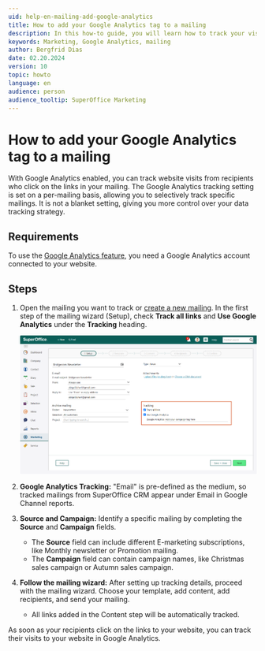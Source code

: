 ```yaml
---
uid: help-en-mailing-add-google-analytics
title: How to add your Google Analytics tag to a mailing
description: In this how-to guide, you will learn how to track your visitors.
keywords: Marketing, Google Analytics, mailing
author: Bergfrid Dias
date: 02.20.2024
version: 10
topic: howto
language: en
audience: person
audience_tooltip: SuperOffice Marketing
---
```


# How to add your Google Analytics tag to a mailing

With Google Analytics enabled, you can track website visits from recipients who click on the links in your mailing. The Google Analytics tracking setting is set on a per-mailing basis, allowing you to selectively track specific mailings. It is not a blanket setting, giving you more control over your data tracking strategy.

## Requirements

To use the [Google Analytics feature][2], you need a Google Analytics account connected to your website.

## Steps

1. Open the mailing you want to track or [create a new mailing][1]. In the first step of the mailing wizard (Setup), check **Track all links** and **Use Google Analytics** under the **Tracking** heading.

    ![Check off the box for Google Analytics and track all links -screenshot][img1]

2. **Google Analytics Tracking:** "Email" is pre-defined as the medium, so tracked mailings from SuperOffice CRM appear under Email in Google Channel reports.

3. **Source and Campaign:** Identify a specific mailing by completing the **Source** and **Campaign** fields.

    * The **Source** field can include different E-marketing subscriptions, like Monthly newsletter or Promotion mailing.
    * The **Campaign** field can contain campaign names, like Christmas sales campaign or Autumn sales campaign.

4. **Follow the mailing wizard:** After setting up tracking details, proceed with the mailing wizard. Choose your template, add content, add recipients, and send your mailing.

    * All links added in the Content step will be automatically tracked.

As soon as your recipients click on the links to your website, you can track their visits to your website in Google Analytics.

<!-- Referenced links -->
[1]: ../../mailing/learn/create/tutorial-email-mailing.md
[2]: index.md#google

<!-- Referenced images -->
[img1]: ../../../../media/loc/en/marketing/google-analytics-tag.png
